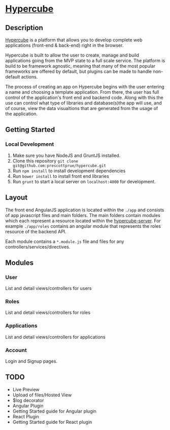 # [Hypercube](http://hyper-cube.herokuapp.com)

## Description

[Hypercube](http://hyper-cube.herokuapp.com) is a platform that allows you to develop complete web applications (front-end & back-end) right in the browser.

Hypercube is built to allow the user to create, manage and build applications going from the MVP state to a full scale service. The platform is build to be framework agnostic, meaning that many of the most popular frameworks are offered by default, but plugins can be made to handle non-default actions.

The process of creating an app on Hypercube begins with the user entering a name and choosing a template application. From there, the user has full control of the application's front end and backend code. Along with this the use can control what type of libraries and database(s)the app will use, and of course, view the data visualtions that are generated from the usage of the application.

## Getting Started

### Local Development

1. Make sure you have NodeJS and GruntJS installed.
2. Clone this repository `git clone git@github.com:prescottprue/hypercube.git`
3. Run `npm install` to install development dependencies
4. Run `bower install` to install front end libraries
5. Run `grunt` to start a local server on `localhost:4000` for development.

## Layout

The front end AngularJS application is located within the `./app` and consists of app javascript files and main folders. The main folders contain modules which each represent a resource located within the [hypercube-server](http://github.com/prescottprue/hypercube-server). For example `./app/roles` contains an angular module that represents the roles resource of the backend API.

Each module contains a `*.module.js` file and files for any controllers/services/directives.

## Modules

### User

List and detail views/controllers for users

### Roles

List and detail views/controllers for roles

### Applications

List and detail views/controllers for applications

### Account

Login and Signup pages.

## TODO
* Live Preview
* Upload of files/Hosted View
* $log decorator
* Angular Plugin
* Getting Started guide for Angular plugin
* React Plugin
* Getting Started guide for React plugin
